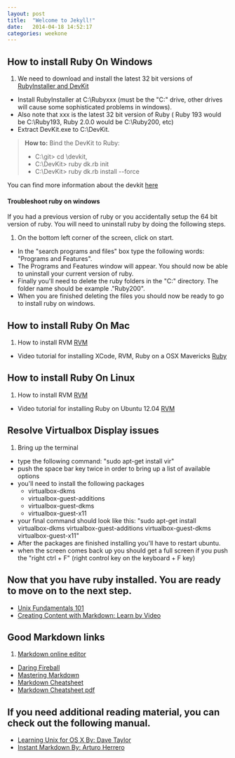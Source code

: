 ```yaml
---
layout: post
title:  "Welcome to Jekyll!"
date:   2014-04-18 14:52:17
categories: weekone
---
```


## How to install Ruby On Windows

1. We need to download and install the latest 32 bit versions of [RubyInstaller and DevKit](http://rubyinstaller.org/downloads/)
+ Install RubyInstaller at C:\Rubyxxx (must be the "C:\" drive, other drives will cause some sophisticated problems in windows).
+ Also note that xxx is the latest 32 bit version of Ruby ( Ruby 193 would be C:\Ruby193, Ruby 2.0.0 would be C:\Ruby200, etc)
+ Extract DevKit.exe to C:\DevKit.

> **How to:** Bind the DevKit to Ruby:
>
> - C:\git> cd \devkit,
> - C:\DevKit> ruby dk.rb init
> - C:\DevKit> ruby dk.rb install --force

You can find more information about the devkit [here](https://github.com/oneclick/rubyinstaller/wiki/Development-Kit)

#### Troubleshoot ruby on windows
If you had a previous version of ruby or you accidentally setup the 64 bit version of ruby. You will need to uninstall ruby by doing the following steps.

1. On the bottom left corner of the screen, click on start.
+ In the "search programs and files" box type the following words: "Programs and Features".
+ The Programs and Features window will appear. You should now be able to uninstall your current version of ruby.
+ Finally you'll need to delete the ruby folders in the "C:\" directory. The folder name should be example ."Ruby200".
+ When you are finished deleting the files you should now be ready to go to install ruby on windows.

## How to install Ruby On Mac
1. How to install RVM [RVM](https://rvm.io/)
+ Video tutorial for installing XCode, RVM, Ruby on a OSX Mavericks [Ruby](https://www.youtube.com/watch?v=THG3BKy6JEI)

## How to install Ruby On Linux
1. How to install RVM [RVM](https://rvm.io/)
+ Video tutorial for installing Ruby on Ubuntu 12.04 [RVM](https://www.youtube.com/watch?v=ScoT5dvZtCg)

## Resolve Virtualbox Display issues
1. Bring up the terminal
+ type the following command: "sudo apt-get install vir"
+ push the space bar key twice in order to bring up a list of available options
+ you'll need to install the following packages
    + virtualbox-dkms
    + virtualbox-guest-additions
    + virtualbox-guest-dkms
    + virtualbox-guest-x11
+ your final command should look like this: "sudo apt-get install virtualbox-dkms  virtualbox-guest-additions virtualbox-guest-dkms virtualbox-guest-x11"
+ After the packages are finished installing you'll have to restart ubuntu.
+ when the screen comes back up you should get a full screen if you push the "right ctrl + F" (right control key on the keyboard + F key)

## Now that you have ruby installed. You are ready to move on to the next step.

+ [Unix Fundamentals 101](http://techbus.safaribooksonline.com/video/operating-systems-and-server-administration/unix/9781449372514)
+ [Creating Content with Markdown: Learn by Video](http://techbus.safaribooksonline.com/video/web-design-and-development/9780133837629)


## Good Markdown links

1. [Markdown online editor](https://stackedit.io)
+ [Daring Fireball](http://daringfireball.net/projects/markdown/syntax)
+ [Mastering Markdown](https://guides.github.com/features/mastering-markdown/)
+ [Markdown Cheatsheet](https://github.com/adam-p/markdown-here/wiki/Markdown-Cheatsheet)
+ [Markdown Cheatsheet pdf](http://blog.lib.umn.edu/crosb002/leadership/Markdown_Cheat_Sheet.pdf)



## If you need additional reading material, you can check out the following manual.

+ [Learning Unix for OS X By: Dave Taylor](http://techbus.safaribooksonline.com/book/operating-systems/9781449332303)
+ [Instant Markdown By: Arturo Herrero ](http://techbus.safaribooksonline.com/book/web-design-and-development/9781783559145)


